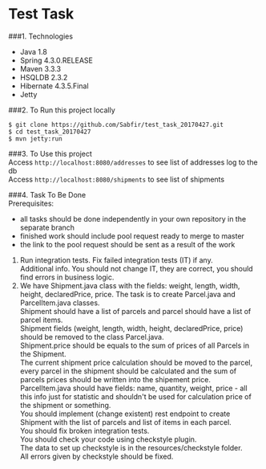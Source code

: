 ﻿# Test Task
###1. Technologies
* Java 1.8
* Spring 4.3.0.RELEASE
* Maven 3.3.3
* HSQLDB 2.3.2
* Hibernate 4.3.5.Final
* Jetty

###2. To Run this project locally
```shell
$ git clone https://github.com/Sabfir/test_task_20170427.git
$ cd test_task_20170427
$ mvn jetty:run
```

###3. To Use this project<br/>
Access ```http://localhost:8080/addresses``` to see list of addresses log to the db<br/>
Access ```http://localhost:8080/shipments``` to see list of shipments

###4. Task To Be Done</br>
Prerequisites:</br>
 - all tasks should be done independently in your own repository in the separate branch
 - finished work should include pool request ready to merge to master</br>
 - the link to the pool request should be sent as a result of the work
1. Run integration tests. Fix failed integration tests (IT) if any.</br>
Additional info. You should not change IT, they are correct, you should find errors in business logic.
2. We have Shipment.java class with the fields: weight, length, width, height, declaredPrice, price.
   The task is to create Parcel.java and ParcelItem.java classes.</br>
   Shipment should have a list of parcels and parcel should have a list of parcel items.</br>
   Shipment fields (weight, length, width, height, declaredPrice, price) should be removed to the class Parcel.java.</br>
   Shipment.price should be equals to the sum of prices of all Parcels in the Shipment.</br>
   The current shipment price calculation should be moved to the parcel, every parcel in the shipment should be calculated and the sum of parcels prices should be written into the shipement price.</br>
   ParcelItem.java should have fields: name, quantity, weight, price - all this info just for statistic and shouldn't be used for calculation price of the shipment or something.</br>
   You should implement (change existent) rest endpoint to create Shipment with the list of parcels and list of items in each parcel.</br>
   You should fix broken integration tests.</br>
   You should check your code using checkstyle plugin.</br>
   The data to set up checkstyle is in the resources/checkstyle folder.</br>
   All errors given by checkstyle should be fixed.</br>
